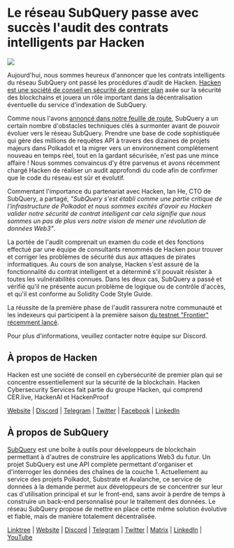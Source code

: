 # Le réseau SubQuery passe avec succès l'audit des contrats intelligents par Hacken

![](https://miro.medium.com/max/1400/0*EbIDDKebNpv2DBC9)

Aujourd'hui, nous sommes heureux d'annoncer que les contrats intelligents du réseau SubQuery ont passé les procédures d'audit de Hacken. [Hacken est une société de conseil en sécurité de premier plan](https://hacken.io/) axée sur la sécurité des blockchains et jouera un rôle important dans la décentralisation éventuelle du service d'indexation de SubQuery.

Comme nous l'avons [annoncé dans notre feuille de route](./20211029-roadmap-october.md), SubQuery a un certain nombre d'obstacles techniques clés à surmonter avant de pouvoir évoluer vers le réseau SubQuery. Prendre une base de code sophistiquée qui gère des millions de requêtes API à travers des dizaines de projets majeurs dans Polkadot et la migrer vers un environnement complètement nouveau en temps réel, tout en la gardant sécurisée, n'est pas une mince affaire ! Nous sommes convaincus d'y être parvenus et avons récemment chargé Hacken de réaliser un audit approfondi du code afin de confirmer que le code du réseau est sûr et évolutif.

Commentant l'importance du partenariat avec Hacken, Ian He, CTO de SubQuery, a partagé, _"SubQuery s'est établi comme une partie critique de l'infrastructure de Polkadot et nous sommes excités d'avoir eu Hacken valider notre sécurité de contrat intelligent car cela signifie que nous sommes un pas de plus vers notre vision de mener une révolution de données Web3"_.

La portée de l'audit comprenait un examen du code et des fonctions effectué par une équipe de consultants renommés de Hacken pour trouver et corriger les problèmes de sécurité dus aux attaques de pirates informatiques. Au cours de son analyse, Hacken s'est assuré de la fonctionnalité du contrat intelligent et a déterminé s'il pouvait résister à toutes les vulnérabilités connues. Dans les deux cas, SubQuery a passé et vérifié qu'il ne présente aucun problème de logique ou de contrôle d'accès, et qu'il est conforme au Solidity Code Style Guide.

La réussite de la première phase de l'audit rassurera notre communauté et les indexeurs qui participent à la première saison [du testnet "Frontier" récemment lancé](./20220330-frontier-testnet.md).

Pour plus d'informations, veuillez contacter notre équipe sur Discord.

## À propos de Hacken

Hacken est une société de conseil en cybersécurité de premier plan qui se concentre essentiellement sur la sécurité de la blockchain. Hacken Cybersecurity Services fait partie du groupe Hacken, qui comprend CER.live, HackenAI et HackenProof

[Website](https://hacken.io/) | [Discord](https://discord.gg/hacken) | [Telegram](https://t.me/hackenio) | [Twitter](https://twitter.com/hackenclub) | [Facebook](https://www.facebook.com/hacken.io) | [LinkedIn](https://www.linkedin.com/company/hacken/)

## À propos de SubQuery

[SubQuery](https://subquery.network) est une boîte à outils pour développeurs de blockchain permettant à d'autres de construire les applications Web3 du futur. Un projet SubQuery est une API complète permettant d'organiser et d'interroger les données des chaînes de la couche 1. Actuellement au service des projets Polkadot, Substrate et Avalanche, ce service de données à la demande permet aux développeurs de se concentrer sur leur cas d'utilisation principal et sur le front-end, sans avoir à perdre de temps à construire un back-end personnalisé pour le traitement des données. Le réseau SubQuery propose de mettre en place cette même solution évolutive et fiable, mais de manière totalement décentralisée.

​​[Linktree](https://linktr.ee/subquerynetwork) | [Website](https://subquery.network/) | [Discord](https://discord.com/invite/78zg8aBSMG) | [Telegram](https://t.me/subquerynetwork) | [Twitter](https://twitter.com/subquerynetwork) | [Matrix](https://matrix.to/#/#subquery:matrix.org) | [LinkedIn](https://www.linkedin.com/company/subquery) | [YouTube](https://www.youtube.com/channel/UCi1a6NUUjegcLHDFLr7CqLw)

